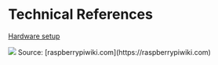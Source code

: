# Technical References

[Hardware setup](https://docs.nvidia.com/jetson/archives/l4t-archived/l4t-3231/index.html#page/Tegra%2520Linux%2520Driver%2520Package%2520Development%2520Guide%2Fhw_setup.html%23wwpID0E0FN0HA)


<img src="https://raspberrypiwiki.com/images/5/53/Jetson_Nan0_A02%26B01_Compare.jpg" />
Source: [raspberrypiwiki.com](https://raspberrypiwiki.com)
